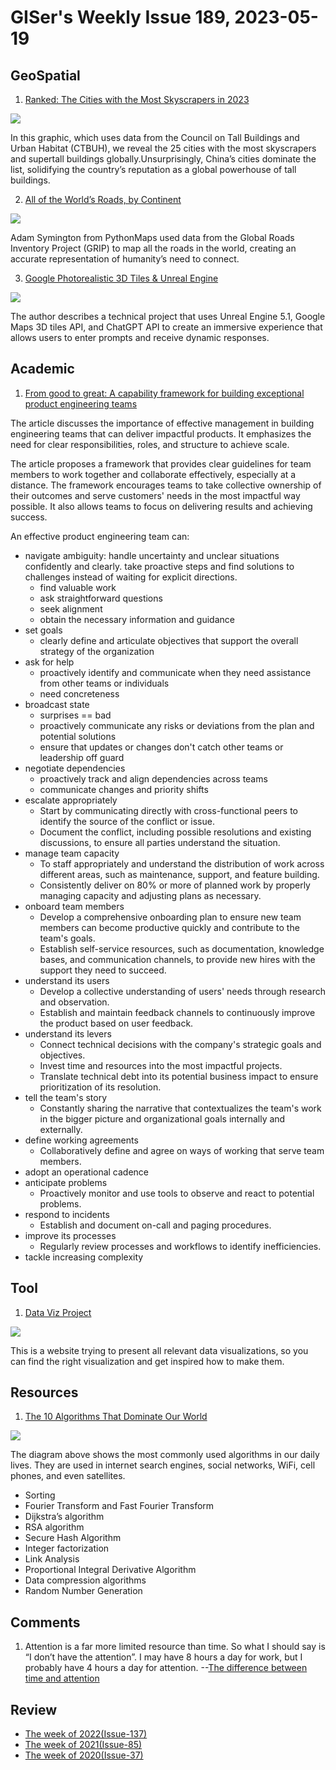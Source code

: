 # GISer's Weekly Issue 189, 2023-05-19

## GeoSpatial

1. [Ranked: The Cities with the Most Skyscrapers in 2023](https://www.visualcapitalist.com/cities-with-the-most-skyscrapers-2023/)

![](https://www.visualcapitalist.com/wp-content/uploads/2023/05/cities-with-most-skyscrapers-2023-MAIN.jpg)

In this graphic, which uses data from the Council on Tall Buildings and Urban Habitat (CTBUH), we reveal the 25 cities with the most skyscrapers and supertall buildings globally.Unsurprisingly, China’s cities dominate the list, solidifying the country’s reputation as a global powerhouse of tall buildings.

2. [All of the World’s Roads, by Continent](https://www.visualcapitalist.com/cp/road-map-of-the-world/)

![](https://www.visualcapitalist.com/wp-content/uploads/2023/05/CP_Roads_Main_Scaled.jpg)

Adam Symington from PythonMaps used data from the Global Roads Inventory Project (GRIP) to map all the roads in the world, creating an accurate representation of humanity’s need to connect.

3. [Google Photorealistic 3D Tiles & Unreal Engine](https://nilsbakker.nl/portfolio/3d-tiles/)

![](https://nilsbakker.nl/wp-content/uploads/2023/05/Untitled-3@0.5x.jpg)

The author describes a technical project that uses Unreal Engine 5.1, Google Maps 3D tiles API, and ChatGPT API to create an immersive experience that allows users to enter prompts and receive dynamic responses.

## Academic

1. [From good to great: A capability framework for building exceptional product engineering teams](https://buriti.ca/from-good-to-great-a-capability-framework-for-building-exceptional-product-engineering-teams-a8ca4e9e8f47)

The article discusses the importance of effective management in building engineering teams that can deliver impactful products. It emphasizes the need for clear responsibilities, roles, and structure to achieve scale.

The article proposes a framework that provides clear guidelines for team members to work together and collaborate effectively, especially at a distance. The framework encourages teams to take collective ownership of their outcomes and serve customers' needs in the most impactful way possible. It also allows teams to focus on delivering results and achieving success.

An effective product engineering team can:

- navigate ambiguity: handle uncertainty and unclear situations confidently and clearly. take proactive steps and find solutions to challenges instead of waiting for explicit directions.
  - find valuable work
  - ask straightforward questions
  - seek alignment
  - obtain the necessary information and guidance
- set goals
  - clearly define and articulate objectives that support the overall strategy of the organization
- ask for help
  - proactively identify and communicate when they need assistance from other teams or individuals
  - need concreteness
- broadcast state
  - surprises == bad
  - proactively communicate any risks or deviations from the plan and potential solutions
  - ensure that updates or changes don't catch other teams or leadership off guard
- negotiate dependencies
  - proactively track and align dependencies across teams
  - communicate changes and priority shifts
- escalate appropriately
  - Start by communicating directly with cross-functional peers to identify the source of the conflict or issue.
  - Document the conflict, including possible resolutions and existing discussions, to ensure all parties understand the situation.
- manage team capacity
  - To staff appropriately and understand the distribution of work across different areas, such as maintenance, support, and feature building.
  - Consistently deliver on 80% or more of planned work by properly managing capacity and adjusting plans as necessary.
- onboard team members
  - Develop a comprehensive onboarding plan to ensure new team members can become productive quickly and contribute to the team's goals.
  - Establish self-service resources, such as documentation, knowledge bases, and communication channels, to provide new hires with the support they need to succeed.
- understand its users
  - Develop a collective understanding of users' needs through research and observation.
  - Establish and maintain feedback channels to continuously improve the product based on user feedback.
- understand its levers
  - Connect technical decisions with the company's strategic goals and objectives.
  - Invest time and resources into the most impactful projects.
  - Translate technical debt into its potential business impact to ensure prioritization of its resolution.
- tell the team's story
  - Constantly sharing the narrative that contextualizes the team's work in the bigger picture and organizational goals internally and externally.
- define working agreements
  - Collaboratively define and agree on ways of working that serve team members.
- adopt an operational cadence
- anticipate problems
  - Proactively monitor and use tools to observe and react to potential problems.
- respond to incidents
  - Establish and document on-call and paging procedures.
- improve its processes
  - Regularly review processes and workflows to identify inefficiencies.
- tackle increasing complexity

## Tool

1. [Data Viz Project](https://datavizproject.com/)

![](https://cdn.beekka.com/blogimg/asset/202205/bg2022053106.webp)

This is a website trying to present all relevant data visualizations, so you can find the right visualization and get inspired how to make them.

## Resources

1. [The 10 Algorithms That Dominate Our World](https://blog.bytebytego.com/p/ep60-netflix-tech-stack-databases)

![](https://substackcdn.com/image/fetch/w_1456,c_limit,f_webp,q_auto:good,fl_progressive:steep/https%3A%2F%2Fsubstack-post-media.s3.amazonaws.com%2Fpublic%2Fimages%2Ffa9108fb-074b-4b28-b9c3-407bc60736a7_1446x1536.jpeg)

The diagram above shows the most commonly used algorithms in our daily lives. They are used in internet search engines, social networks, WiFi, cell phones, and even satellites.

- Sorting
- Fourier Transform and Fast Fourier Transform
- Dijkstra’s algorithm
- RSA algorithm
- Secure Hash Algorithm
- Integer factorization
- Link Analysis
- Proportional Integral Derivative Algorithm
- Data compression algorithms
- Random Number Generation

## Comments

1. Attention is a far more limited resource than time. So what I should say is “I don’t have the attention”. I may have 8 hours a day for work, but I probably have 4 hours a day for attention.
   --[The difference between time and attention](https://world.hey.com/jason/the-difference-between-time-and-attention-bdd955eb)

## Review

- [The week of 2022(Issue-137)](../2022/issue-137.md)
- [The week of 2021(Issue-85)](../2021/issue-85.md)
- [The week of 2020(Issue-37)](../2020/issue-37.md)
